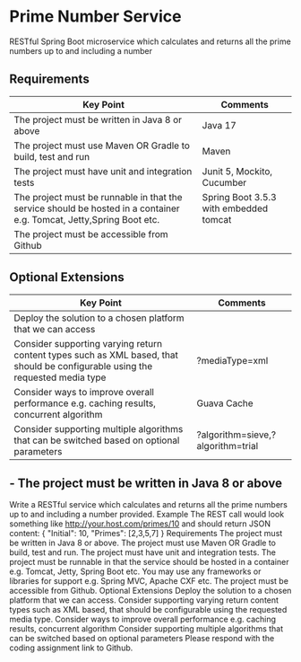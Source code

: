# Prime Number Service

RESTful Spring Boot microservice which calculates and returns all the prime numbers up to and
including a number

## Requirements

| Key Point                                                                                                            | Comments                               |
|----------------------------------------------------------------------------------------------------------------------|----------------------------------------|
| The project must be written in Java 8 or above                                                                       | Java 17                                |
| The project must use Maven OR Gradle to build, test and run                                                          | Maven                                  |
| The project must have unit and integration tests                                                                     | Junit 5, Mockito, Cucumber             |
| The project must be runnable in that the service should be hosted in a container e.g. Tomcat, Jetty,Spring Boot etc. | Spring Boot 3.5.3 with embedded tomcat |
| The project must be accessible from Github                                                                           |                                        |

## Optional Extensions

| Key Point                                                                                                                      | Comments                          |
|--------------------------------------------------------------------------------------------------------------------------------|-----------------------------------|
| Deploy the solution to a chosen platform that we can access                                                                    |                                   |
| Consider supporting varying return content types such as XML based, that should be configurable using the requested media type | ?mediaType=xml                    |
| Consider ways to improve overall performance e.g. caching results, concurrent algorithm                                        | Guava Cache                       |
| Consider supporting multiple algorithms that can be switched based on optional parameters                                      | ?algorithm=sieve,?algorithm=trial |

## - The project must be written in Java 8 or above

Write a RESTful service which calculates and returns all the prime numbers up to and including a
number provided.
Example
The REST call would look something like http://your.host.com/primes/10 and should return JSON
content:
{
"Initial":  10,
"Primes": [2,3,5,7]
}
Requirements
The project must be written in Java 8 or above.
The project must use Maven OR Gradle to build, test and run.
The project must have unit and integration tests.
The project must be runnable in that the service should be hosted in a container e.g. Tomcat, Jetty,
Spring Boot etc.
You may use any frameworks or libraries for support e.g. Spring MVC, Apache CXF etc.
The project must be accessible from Github.
Optional Extensions
Deploy the solution to a chosen platform that we can access.
Consider supporting varying return content types such as XML based, that should be configurable
using the requested media type.
Consider ways to improve overall performance e.g. caching results, concurrent algorithm
Consider supporting multiple algorithms that can be switched based on optional parameters
Please respond with the coding assignment link to Github.
